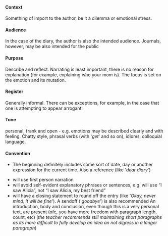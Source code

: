 #### Context
Something of import to the author, be it a dilemma or emotional stress. 

#### Audience
In the case of the diary, the author is also the intended audience. Journals, however, may be also intended for the public

#### Purpose
Describe and reflect. Narrating is least important, there is no reason for explanation (for example, explaining who your mom is). The focus is set on the emotion and its mutation.

#### Register
Generally informal. There can be exceptions, for example, in the case that one is attempting to appear arrogant. 

#### Tone
personal, frank and open - e.g. emotions may be described clearly and with feeling. Chatty style, phrasal verbs (with '*get*' and so on), idioms, colloquial language. 

#### Convention
- The beginning definitely includes some sort of date, day or another expression for the current time. Also a reference (like '*dear diary*')
* will use first person narration
* will avoid self-evident explanatory phrases or sentences, e.g. will use “I saw Alicia”, not “I saw Alicia, my best friend”
* will have a closing statement to round off the entry (like '*Okay, never mind, it will be fine*'). A sendoff ('*goodbye*') is also recommended
An introduction, body and conclusion, even though this is a very personal text, are present (ofc, you have more freedom with paragraph length, count, etc) (*the teacher recommends still maintaining short paragraphs as its more difficult to fully develop an idea an not digress in a longer paragraph*)